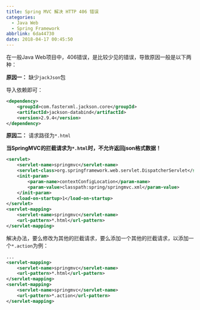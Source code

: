 ```yaml
---
title: Spring MVC 解决 HTTP 406 错误
categories: 
  - Java Web
  - Spring Framework
abbrlink: 6da44730
date: 2018-04-17 00:45:50
---
```


在一般Java Web项目中，406错误，是比较少见的错误，导致原因一般是以下两种：

**原因一：** 缺少`jackJson`包

导入依赖即可：

```xml
<dependency>
	<groupId>com.fasterxml.jackson.core</groupId>
	<artifactId>jackson-databind</artifactId>
	<version>2.9.4</version>
</dependency>
```

**原因二：** 请求路径为`*.html`

**当SpringMVC的拦截请求为`*.html`时，不允许返回json格式数据！**

```xml
<servlet>
    <servlet-name>springmvc</servlet-name>
    <servlet-class>org.springframework.web.servlet.DispatcherServlet</servlet-class>
    <init-param>
        <param-name>contextConfigLocation</param-name>
        <param-value>classpath:spring/springmvc.xml</param-value>
    </init-param>
    <load-on-startup>1</load-on-startup>
</servlet>
<servlet-mapping>
    <servlet-name>springmvc</servlet-name>
    <url-pattern>*.html</url-pattern>
</servlet-mapping>
```

解决办法，要么修改为其他的拦截请求，要么添加一个其他的拦截请求，以添加一个`*.action`为例：

```xml
...
<servlet-mapping>
    <servlet-name>springmvc</servlet-name>
    <url-pattern>*.html</url-pattern>
</servlet-mapping>
<servlet-mapping>
    <servlet-name>springmvc</servlet-name>
    <url-pattern>*.action</url-pattern>
</servlet-mapping>
```
